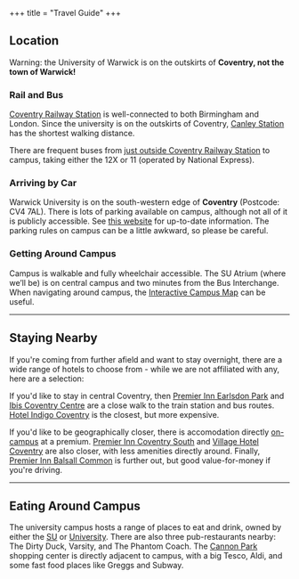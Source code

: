 +++
title = "Travel Guide"
+++

## Location

Warning: the University of Warwick is on the outskirts of **Coventry, not the town of Warwick!**

<div class="whats-on-wrapper">

<div class="content">

### Rail and Bus

[Coventry Railway Station](https://maps.app.goo.gl/ZVKQ3m2a81Uc7mq38) is well-connected to both Birmingham and London. Since the university is on the outskirts of Coventry, [Canley Station](https://maps.app.goo.gl/7eR142uVegZR7f6x8) has the shortest walking distance.

There are frequent buses from [just outside Coventry Railway Station](https://goo.gl/maps/YAqPpQXVXqzpKPz76) to campus, taking either the 12X or 11 (operated by National Express).

</div>

<div class="content">

### Arriving by Car

Warwick University is on the south-western edge of **Coventry** (Postcode: CV4 7AL). There is lots of parking available on campus, although not all of it is publicly accessible. See [this website](https://warwick.ac.uk/services/carparks/) for up-to-date information. The parking rules on campus can be a little awkward, so please be careful.

### Getting Around Campus

Campus is walkable and fully wheelchair accessible. The SU Atrium (where we’ll be) is on central campus and two minutes from the Bus Interchange. When navigating around campus, the [Interactive Campus Map](https://campus.warwick.ac.uk/search/623c8897421e6f5928c0d2e2) can be useful.

</div>

</div>

<hr>

## Staying Nearby

<div class="whats-on-wrapper">

<div class="content">

If you're coming from further afield and want to stay overnight, there are a wide range of hotels to choose from - while we are not affiliated with any, here are a selection:

If you'd like to stay in central Coventry, then [Premier Inn Earlsdon Park](https://www.premierinn.com/gb/en/hotels/england/west-midlands/coventry/coventry-city-centre-earlsdon-park.html) and [Ibis Coventry Centre](https://all.accor.com/hotel/2793/index.en.shtml) are a close walk to the train station and bus routes. [Hotel Indigo Coventry](https://coventry.hotelindigo.com/) is the closest, but more expensive.

If you'd like to be geographically closer, there is accomodation directly [on-campus](https://warwick.ac.uk/services/conferences/bed-and-breakfast/) at a premium. [Premier Inn Coventry South](https://www.premierinn.com/gb/en/hotels/england/west-midlands/coventry/coventry-south-a45.html) and [Village Hotel Coventry](https://www.village-hotels.co.uk/coventry) are also closer, with less amenities directly around. Finally, [Premier Inn Balsall Common](https://www.premierinn.com/gb/en/hotels/england/west-midlands/balsall-common/balsall-common-near-nec.html) is further out, but good value-for-money if you're driving.

</div>
</div>

<hr>

## Eating Around Campus

<div class="whats-on-wrapper">
<div class="content">

The university campus hosts a range of places to eat and drink, owned by either the [SU](https://www.warwicksu.com/venues-events/eating-drinking/) or [University](https://warwick.ac.uk/services/retail/openingtimes/). There are also three pub-restaurants nearby: The Dirty Duck, Varsity, and The Phantom Coach. The [Cannon Park](https://www.cannonparkshopping.co.uk/) shopping center is directly adjacent to campus, with a big Tesco, Aldi, and some fast food places like Greggs and Subway.

</div>

</div>
